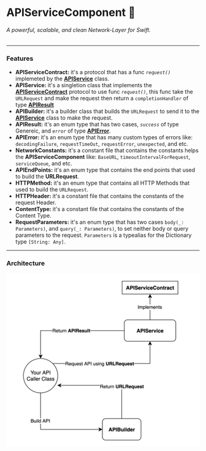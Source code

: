 # APIServiceComponent  :rocket:
###### A powerful, scalable, and clean Network-Layer for Swift.
----------

### Features

- **APIServiceContract:** it's a protocol that has a func *`request()`* implemeted by the **[APIService](#APIService)** class.
- **APIService:** it's a singletion class that implements the **[APIServiceContract](#APIServiceContract)** protocol to use func *`request()`*, this func take the `URLRequest` and make the request then return a `completionHandler` of type **[APIResult](#APIResult)**
- **APIBuilder:** it's a builder class that builds the `URLRequest` to send it to the **[APIService](#APIService)** class to make the request.
- **APIResult:** it's an enum type that has two cases, *`success`*  of type Genereic, and *`error`* of type **[APIError](#APIError)**.
- **APIError:** it's an enum type that has many custom types of errors like: `decodingFailure`, `requestTimeOut`, `requestError`, `unexpected`, and etc.
- **NetworkConstants:** it's a constant file that contains the constants helps the **APIServiceComponent** like: `BaseURL`, `timeoutIntervalForRequest`, `serviceQueue`, and etc.
- **APIEndPoints:** it's an enum type that contains the end points that used to build the **URLRequest**.
- **HTTPMethod:** it's an enum type that contains all HTTP Methods that used to build the `URLRequest`.
- **HTTPHeader:** it's a constant file that contains the constants of the request Header.
- **ContentType:** it's a constant file that contains the constants of the Content Type.
- **RequestParameters:** it's an enum type that has two cases `body(_: Parameters)`, and `query(_: Parameters)`, to set neither body or query parameters to the request. `Parameters` is a typealias for the Dictionary type `[String: Any]`.

---------------

### Architecture
![](https://github.com/AbdelrhmanKamalEliwa/APIServiceComponent/blob/main/Readme%20Assets/Architecture.png)
